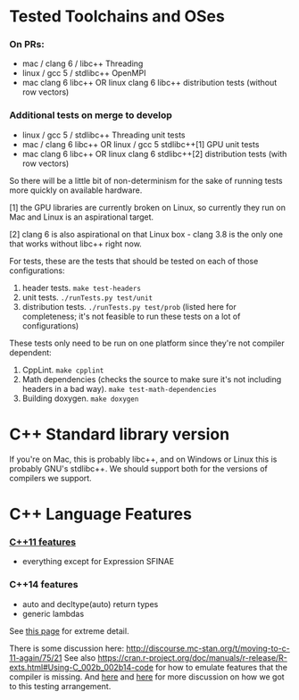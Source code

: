# Tested Toolchains and OSes
### On PRs:
* mac / clang 6 / libc++ Threading
* linux / gcc 5 / stdlibc++ OpenMPI
* mac clang 6 libc++ OR linux clang 6 libc++ distribution tests (without row vectors)

### Additional tests on merge to develop 
* linux / gcc 5 / stdlibc++ Threading unit tests
* mac / clang 6 libc++ OR linux / gcc 5 stdlibc++[1] GPU unit tests
* mac clang 6 libc++ OR linux clang 6 stdlibc++[2] distribution tests (with row vectors)

So there will be a little bit of non-determinism for the sake of running tests more quickly on available hardware.

[1] the GPU libraries are currently broken on Linux, so currently they run on Mac and Linux is an aspirational target.

[2] clang 6 is also aspirational on that Linux box - clang 3.8 is the only one that works without libc++ right now. 

For tests, these are the tests that should be tested on each of those configurations:
1. header tests. `make test-headers`
2. unit tests. `./runTests.py test/unit`
3. distribution tests. `./runTests.py test/prob` (listed here for completeness; it's not feasible to run these tests on a lot of configurations)

These tests only need to be run on one platform since they're not compiler dependent:
1. CppLint. `make cpplint`
2. Math dependencies (checks the source to make sure it's not including headers in a bad way). `make test-math-dependencies`
3. Building doxygen. `make doxygen`

# C++ Standard library version
If you're on Mac, this is probably libc++, and on Windows or Linux this is probably GNU's stdlibc++. We should support both for the versions of compilers we support.

# C++ Language Features
### [C++11 features](http://blog.smartbear.com/c-plus-plus/the-biggest-changes-in-c11-and-why-you-should-care/)
* everything except for Expression SFINAE
### C++14 features
* auto and decltype(auto) return types
* generic lambdas

See [this page](http://en.cppreference.com/w/cpp/compiler_support) for extreme detail.

There is some discussion here: http://discourse.mc-stan.org/t/moving-to-c-11-again/75/21
See also https://cran.r-project.org/doc/manuals/r-release/R-exts.html#Using-C_002b_002b14-code for how to emulate features that the compiler is missing. And [here](https://github.com/stan-dev/math/pull/944) and [here](http://discourse.mc-stan.org/t/one-compiler-per-os/4899/) for more discussion on how we got to this testing arrangement.